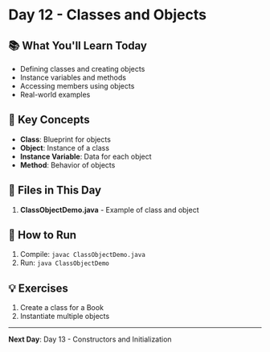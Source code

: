 # Day 12 - Classes and Objects

## 📚 What You'll Learn Today

- Defining classes and creating objects
- Instance variables and methods
- Accessing members using objects
- Real-world examples

## 🎯 Key Concepts

- **Class**: Blueprint for objects
- **Object**: Instance of a class
- **Instance Variable**: Data for each object
- **Method**: Behavior of objects

## 📁 Files in This Day

1. **ClassObjectDemo.java** - Example of class and object

## 🚀 How to Run

1. Compile: `javac ClassObjectDemo.java`
2. Run: `java ClassObjectDemo`

## 💡 Exercises

1. Create a class for a Book
2. Instantiate multiple objects

---

**Next Day**: Day 13 - Constructors and Initialization 
 